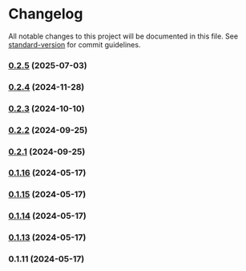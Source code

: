 # Changelog

All notable changes to this project will be documented in this file. See [standard-version](https://github.com/conventional-changelog/standard-version) for commit guidelines.

### [0.2.5](https://github.com/MaxNoetzold/y-mongodb-provider/compare/v0.2.4...v0.2.5) (2025-07-03)

### [0.2.4](https://github.com/MaxNoetzold/y-mongodb-provider/compare/v0.2.3...v0.2.4) (2024-11-28)

### [0.2.3](https://github.com/MaxNoetzold/y-mongodb-provider/compare/v0.2.2...v0.2.3) (2024-10-10)

### [0.2.2](https://github.com/MaxNoetzold/y-mongodb-provider/compare/v0.2.1...v0.2.2) (2024-09-25)

### [0.2.1](https://github.com/MaxNoetzold/y-mongodb-provider/compare/v0.1.16...v0.2.1) (2024-09-25)

### [0.1.16](https://github.com/MaxNoetzold/y-mongodb-provider/compare/v0.1.15...v0.1.16) (2024-05-17)

### [0.1.15](https://github.com/MaxNoetzold/y-mongodb-provider/compare/v0.1.14...v0.1.15) (2024-05-17)

### [0.1.14](https://github.com/MaxNoetzold/y-mongodb-provider/compare/v0.1.13...v0.1.14) (2024-05-17)

### [0.1.13](https://github.com/MaxNoetzold/y-mongodb-provider/compare/v0.1.11...v0.1.13) (2024-05-17)

### 0.1.11 (2024-05-17)
